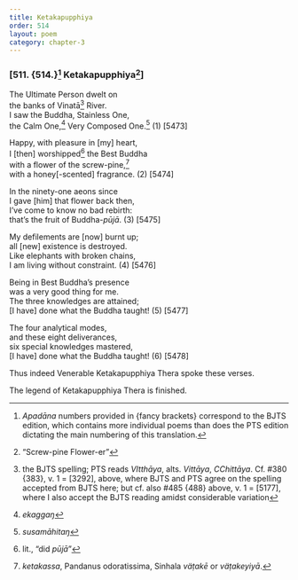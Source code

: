 ```yaml
---
title: Ketakapupphiya
order: 514
layout: poem
category: chapter-3
---
```


### \[511. {514.}[^1] Ketakapupphiya[^2]\]

The Ultimate Person dwelt on  
the banks of Vinatā[^3] River.  
I saw the Buddha, Stainless One,  
the Calm One,[^4] Very Composed One.[^5] (1) \[5473\]

Happy, with pleasure in \[my\] heart,  
I \[then\] worshipped[^6] the Best Buddha  
with a flower of the screw-pine,[^7]  
with a honey\[-scented\] fragrance. (2) \[5474\]

In the ninety-one aeons since  
I gave \[him\] that flower back then,  
I’ve come to know no bad rebirth:  
that’s the fruit of Buddha-*pūjā*. (3) \[5475\]

My defilements are \[now\] burnt up;  
all \[new\] existence is destroyed.  
Like elephants with broken chains,  
I am living without constraint. (4) \[5476\]

Being in Best Buddha’s presence  
was a very good thing for me.  
The three knowledges are attained;  
\[I have\] done what the Buddha taught! (5) \[5477\]

The four analytical modes,  
and these eight deliverances,  
six special knowledges mastered,  
\[I have\] done what the Buddha taught! (6) \[5478\]

Thus indeed Venerable Ketakapupphiya Thera spoke these verses.

The legend of Ketakapupphiya Thera is finished.

[^1]: *Apadāna* numbers provided in {fancy brackets} correspond to the BJTS edition, which contains more individual poems than does the PTS edition dictating the main numbering of this translation.

[^2]: “Screw-pine Flower-er”

[^3]: the BJTS spelling; PTS reads *VItthāya*, alts. *Vittāya*, *<span class="diacritics" data-state="on">C</span><span class="no-diacritics" data-state="off">Ch</span>ittāya*. Cf. \#380 {383}, v. 1 = \[3292\], above, where BJTS and PTS agree on the spelling accepted from BJTS here; but cf. also \#485 {488} above, v. 1 = \[5177\], where I also accept the BJTS reading amidst considerable variation

[^4]: *ekaggaŋ*

[^5]: *susamāhitaŋ*

[^6]: lit., “did *pūjā*”

[^7]: *ketakassa*, Pandanus odoratissima, Sinhala *väṭakē* or *väṭakeyiyā*.
